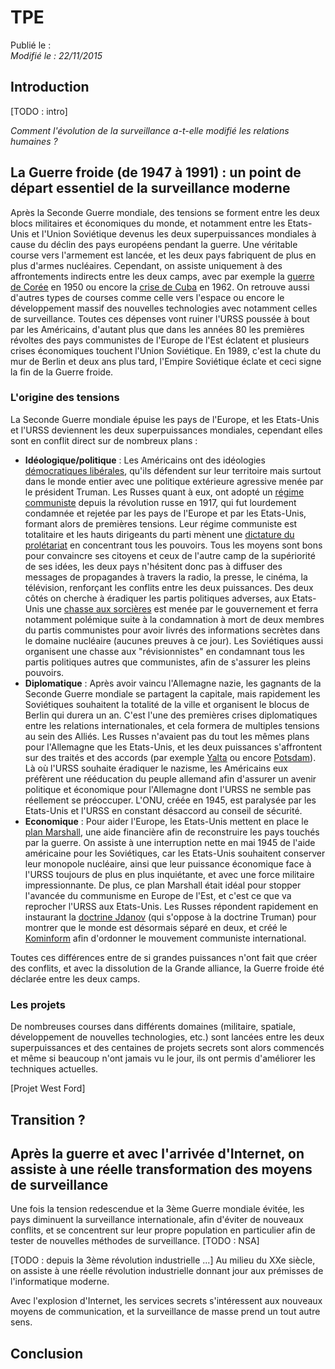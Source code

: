 TPE
===

Publié le :  
*Modifié le : 22/11/2015*

## Introduction

[TODO : intro]

*Comment l'évolution de la surveillance a-t-elle modifié les relations humaines ?*

## La Guerre froide (de 1947 à 1991) : un point de départ essentiel de la surveillance moderne

Après la Seconde Guerre mondiale, des tensions se forment entre les deux blocs militaires et économiques du monde, et notamment entre les Etats-Unis et l'Union Soviétique devenus les deux superpuissances mondiales à cause du déclin des pays européens pendant la guerre. Une véritable course vers l'armement est lancée, et les deux pays fabriquent de plus en plus d'armes nucléaires. Cependant, on assiste uniquement à des affrontements indirects entre les deux camps, avec par exemple la [guerre de Corée](https://fr.wikipedia.org/wiki/Guerre_de_Cor%C3%A9e) en 1950 ou encore la [crise de Cuba](https://fr.wikipedia.org/wiki/Crise_des_missiles_de_Cuba) en 1962. On retrouve aussi d'autres types de courses comme celle vers l'espace ou encore le développement massif des nouvelles technologies avec notamment celles de surveillance. Toutes ces dépenses vont ruiner l'URSS poussée à bout par les Américains, d'autant plus que dans les années 80 les premières révoltes des pays communistes de l'Europe de l'Est éclatent et plusieurs crises économiques touchent l'Union Soviétique. En 1989, c'est la chute du mur de Berlin et deux ans plus tard, l'Empire Soviétique éclate et ceci signe la fin de la Guerre froide.

### L'origine des tensions

La Seconde Guerre mondiale épuise les pays de l'Europe, et les Etats-Unis et l'URSS deviennent les deux superpuissances mondiales, cependant elles sont en conflit direct sur de nombreux plans :

- **Idéologique/politique** : Les Américains ont des idéologies [démocratiques libérales](https://fr.wikipedia.org/wiki/D%C3%A9mocratie_lib%C3%A9rale), qu'ils défendent sur leur territoire mais surtout dans le monde entier avec une politique extérieure agressive menée par le président Truman. Les Russes quant à eux, ont adopté un [régime communiste](https://fr.wikipedia.org/wiki/Communisme) depuis la révolution russe en 1917, qui fut lourdement condamnée et rejetée par les pays de l'Europe et par les Etats-Unis, formant alors de premières tensions. Leur régime communiste est totalitaire et les hauts dirigeants du parti mènent une [dictature du prolétariat](https://fr.wikipedia.org/wiki/Dictature_du_prol%C3%A9tariat) en concentrant tous les pouvoirs. Tous les moyens sont bons pour convaincre ses citoyens et ceux de l'autre camp de la supériorité de ses idées, les deux pays n'hésitent donc pas à diffuser des messages de propagandes à travers la radio, la presse, le cinéma, la télévision, renforçant les conflits entre les deux puissances. Des deux côtés on cherche à éradiquer les partis politiques adverses, aux Etats-Unis une [chasse aux sorcières](https://fr.wikipedia.org/wiki/Maccarthysme) est menée par le gouvernement et ferra notamment polémique suite à la condamnation à mort de deux membres du partis communistes pour avoir livrés des informations secrètes dans le domaine nucléaire (aucunes preuves à ce jour). Les Soviétiques aussi organisent une chasse aux "révisionnistes" en condamnant tous les partis politiques autres que communistes, afin de s'assurer les pleins pouvoirs.
- **Diplomatique** : Après avoir vaincu l'Allemagne nazie, les gagnants de la Seconde Guerre mondiale se partagent la capitale, mais rapidement les Soviétiques souhaitent la totalité de la ville et organisent le blocus de Berlin qui durera un an. C'est l'une des premières crises diplomatiques entre les relations internationales, et cela formera de multiples tensions au sein des Alliés. Les Russes n'avaient pas du tout les mêmes plans pour l'Allemagne que les Etats-Unis, et les deux puissances s'affrontent sur des traités et des accords (par exemple [Yalta](https://fr.wikipedia.org/wiki/Conf%C3%A9rence_de_Yalta) ou encore [Potsdam](https://fr.wikipedia.org/wiki/Conf%C3%A9rence_de_Potsdam)). Là où l'URSS souhaite éradiquer le nazisme, les Américains eux préfèrent une rééducation du peuple allemand afin d'assurer un avenir politique et économique pour l'Allemagne dont l'URSS ne semble pas réellement se préoccuper. L'ONU, créée en 1945, est paralysée par les Etats-Unis et l'URSS en constant désaccord au conseil de sécurité.
- **Economique** : Pour aider l'Europe, les Etats-Unis mettent en place le [plan Marshall](https://fr.wikipedia.org/wiki/Plan_Marshall), une aide financière afin de reconstruire les pays touchés par la guerre. On assiste à une interruption nette en mai 1945 de l'aide américaine pour les Soviétiques, car les Etats-Unis souhaitent conserver leur monopole nucléaire, ainsi que leur puissance économique face à l'URSS toujours de plus en plus inquiétante, et avec une force militaire impressionnante. De plus, ce plan Marshall était idéal pour stopper l'avancée du communisme en Europe de l'Est, et c'est ce que va reprocher l'URSS aux Etats-Unis. Les Russes répondent rapidement en instaurant la [doctrine Jdanov](https://fr.wikipedia.org/wiki/Doctrine_Jdanov) (qui s'oppose à la doctrine Truman) pour montrer que le monde est désormais séparé en deux, et créé le [Kominform](https://fr.wikipedia.org/wiki/Kominform) afin d'ordonner le mouvement communiste international.

Toutes ces différences entre de si grandes puissances n'ont fait que créer des conflits, et avec la dissolution de la Grande alliance, la Guerre froide été déclarée entre les deux camps.

### Les projets

De nombreuses courses dans différents domaines (militaire, spatiale, développement de nouvelles technologies, etc.) sont lancées entre les deux superpuissances et des centaines de projets secrets sont alors commencés et même si beaucoup n'ont jamais vu le jour, ils ont permis d'améliorer les techniques actuelles.

[Projet West Ford]

## Transition ?

## Après la guerre et avec l'arrivée d'Internet, on assiste à une réelle transformation des moyens de surveillance

Une fois la tension redescendue et la 3ème Guerre mondiale évitée, les pays diminuent la surveillance internationale, afin d'éviter de nouveaux conflits, et se concentrent sur leur propre population en particulier afin de tester de nouvelles méthodes de surveillance. [TODO : NSA]

[TODO : depuis la 3ème révolution industrielle ...]
Au milieu du XXe siècle, on assiste à une réelle révolution industrielle donnant jour aux prémisses de l'informatique moderne.

Avec l'explosion d'Internet, les services secrets s'intéressent aux nouveaux moyens de communication, et la surveillance de masse prend un tout autre sens.

## Conclusion
